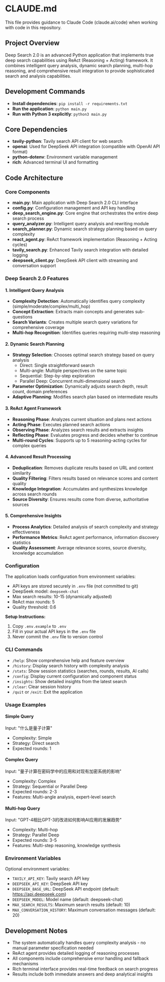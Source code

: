 # CLAUDE.md

This file provides guidance to Claude Code (claude.ai/code) when working with code in this repository.

## Project Overview

Deep Search 2.0 is an advanced Python application that implements true deep search capabilities using ReAct (Reasoning + Acting) framework. It combines intelligent query analysis, dynamic search planning, multi-hop reasoning, and comprehensive result integration to provide sophisticated search and analysis capabilities.

## Development Commands

- **Install dependencies**: `pip install -r requirements.txt`
- **Run the application**: `python main.py`
- **Run with Python 3 explicitly**: `python3 main.py`

## Core Dependencies

- **tavily-python**: Tavily search API client for web search
- **openai**: Used for DeepSeek API integration (compatible with OpenAI API format)
- **python-dotenv**: Environment variable management
- **rich**: Advanced terminal UI and formatting

## Code Architecture

### Core Components

- **main.py**: Main application with Deep Search 2.0 CLI interface
- **config.py**: Configuration management and API key handling
- **deep_search_engine.py**: Core engine that orchestrates the entire deep search process
- **query_analyzer.py**: Intelligent query analysis and rewriting module
- **search_planner.py**: Dynamic search strategy planning based on query complexity
- **react_agent.py**: ReAct framework implementation (Reasoning + Acting cycles)
- **tavily_search.py**: Enhanced Tavily search integration with detailed logging
- **deepseek_client.py**: DeepSeek API client with streaming and conversation support

### Deep Search 2.0 Features

#### 1. Intelligent Query Analysis
- **Complexity Detection**: Automatically identifies query complexity (simple/moderate/complex/multi_hop)
- **Concept Extraction**: Extracts main concepts and generates sub-questions
- **Search Variants**: Creates multiple search query variations for comprehensive coverage
- **Multi-hop Recognition**: Identifies queries requiring multi-step reasoning

#### 2. Dynamic Search Planning
- **Strategy Selection**: Chooses optimal search strategy based on query analysis
  - Direct: Single straightforward search
  - Multi-angle: Multiple perspectives on the same topic  
  - Sequential: Step-by-step exploration
  - Parallel Deep: Concurrent multi-dimensional search
- **Parameter Optimization**: Dynamically adjusts search depth, result count, domain preferences
- **Adaptive Planning**: Modifies search plan based on intermediate results

#### 3. ReAct Agent Framework
- **Reasoning Phase**: Analyzes current situation and plans next actions
- **Acting Phase**: Executes planned search actions
- **Observing Phase**: Analyzes search results and extracts insights
- **Reflecting Phase**: Evaluates progress and decides whether to continue
- **Multi-round Cycles**: Supports up to 5 reasoning-acting cycles for complex queries

#### 4. Advanced Result Processing
- **Deduplication**: Removes duplicate results based on URL and content similarity
- **Quality Filtering**: Filters results based on relevance scores and content quality
- **Knowledge Integration**: Accumulates and synthesizes knowledge across search rounds
- **Source Diversity**: Ensures results come from diverse, authoritative sources

#### 5. Comprehensive Insights
- **Process Analytics**: Detailed analysis of search complexity and strategy effectiveness
- **Performance Metrics**: ReAct agent performance, information discovery statistics
- **Quality Assessment**: Average relevance scores, source diversity, knowledge accumulation

### Configuration

The application loads configuration from environment variables:
- API keys are stored securely in `.env` file (not committed to git)
- DeepSeek model: `deepseek-chat`
- Max search results: 10-15 (dynamically adjusted)
- ReAct max rounds: 5
- Quality threshold: 0.6

**Setup Instructions:**
1. Copy `.env.example` to `.env`
2. Fill in your actual API keys in the `.env` file
3. Never commit the `.env` file to version control

### CLI Commands

- `/help`: Show comprehensive help and feature overview
- `/history`: Display search history with complexity analysis
- `/stats`: Show session statistics (searches, rounds, results, AI calls)
- `/config`: Display current configuration and component status
- `/insights`: Show detailed insights from the latest search
- `/clear`: Clear session history
- `/quit` or `/exit`: Exit the application

### Usage Examples

#### Simple Query
Input: "什么是量子计算"
- Complexity: Simple
- Strategy: Direct search
- Expected rounds: 1

#### Complex Query  
Input: "量子计算在密码学中的应用和对现有加密系统的影响"
- Complexity: Complex
- Strategy: Sequential or Parallel Deep
- Expected rounds: 2-3
- Features: Multi-angle analysis, expert-level search

#### Multi-hop Query
Input: "GPT-4相比GPT-3的改进如何影响AI应用的发展趋势"
- Complexity: Multi-hop
- Strategy: Parallel Deep
- Expected rounds: 3-5
- Features: Multi-step reasoning, knowledge synthesis

### Environment Variables

Optional environment variables:
- `TAVILY_API_KEY`: Tavily search API key
- `DEEPSEEK_API_KEY`: DeepSeek API key  
- `DEEPSEEK_BASE_URL`: DeepSeek API endpoint (default: https://api.deepseek.com)
- `DEEPSEEK_MODEL`: Model name (default: deepseek-chat)
- `MAX_SEARCH_RESULTS`: Maximum search results (default: 10)
- `MAX_CONVERSATION_HISTORY`: Maximum conversation messages (default: 20)

## Development Notes

- The system automatically handles query complexity analysis - no manual parameter specification needed
- ReAct agent provides detailed logging of reasoning processes
- All components include comprehensive error handling and fallback mechanisms
- Rich terminal interface provides real-time feedback on search progress
- Results include both immediate answers and deep analytical insights